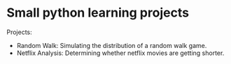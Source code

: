 # Small python learning projects

Projects:
  - Random Walk:  Simulating the distribution of a random walk game.
  - Netflix Analysis:  Determining whether netflix movies are getting shorter.
